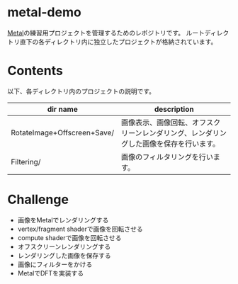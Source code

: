 # metal-demo
[Metal](https://developer.apple.com/metal/)の練習用プロジェクトを管理するためのレポジトリです。
ルートディレクトリ直下の各ディレクトリ内に独立したプロジェクトが格納されています。

# Contents
以下、各ディレクトリ内のプロジェクトの説明です。

| dir name | description |
| -------- | ----------- |
| RotateImage+Offscreen+Save/ | 画像表示、画像回転、オフスクリーンレンダリング、レンダリングした画像を保存を行います。|
| Filtering/ | 画像のフィルタリングを行います。 |

# Challenge
- 画像をMetalでレンダリングする
- vertex/fragment shaderで画像を回転させる
- compute shaderで画像を回転させる
- オフスクリーンレンダリングする
- レンダリングした画像を保存する
- 画像にフィルターをかける
- MetalでDFTを実装する
  